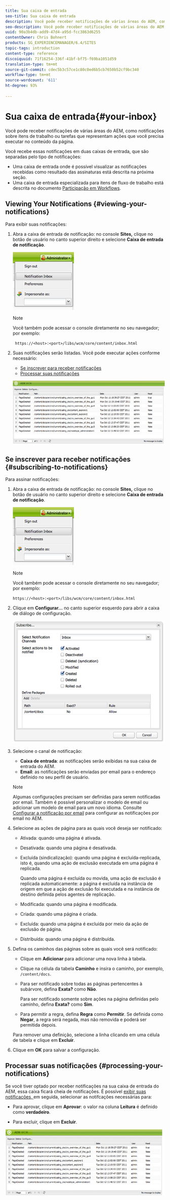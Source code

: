 ```yaml
---
title: Sua caixa de entrada
seo-title: Sua caixa de entrada
description: Você pode receber notificações de várias áreas do AEM, como notificações sobre itens de trabalho ou tarefas que representam ações que você precisa executar no conteúdo da página.
seo-description: Você pode receber notificações de várias áreas do AEM, como notificações sobre itens de trabalho ou tarefas que representam ações que você precisa executar no conteúdo da página.
uuid: 90a3b4db-add9-47d4-a95d-fcc3863d6255
contentOwner: Chris Bohnert
products: SG_EXPERIENCEMANAGER/6.4/SITES
topic-tags: introduction
content-type: reference
discoiquuid: 71f16254-336f-41bf-bf75-f69ba1051d59
translation-type: tm+mt
source-git-commit: cdec5b3c57ce1c80c0ed6b5cb7650b52cf9bc340
workflow-type: tm+mt
source-wordcount: '611'
ht-degree: 93%

---
```



# Sua caixa de entrada{#your-inbox}

Você pode receber notificações de várias áreas do AEM, como notificações sobre itens de trabalho ou tarefas que representam ações que você precisa executar no conteúdo da página.

Você recebe essas notificações em duas caixas de entrada, que são separadas pelo tipo de notificações:

* Uma caixa de entrada onde é possível visualizar as notificações recebidas como resultado das assinaturas está descrita na próxima seção.
* Uma caixa de entrada especializada para itens de fluxo de trabalho está descrita no documento [Participação em Workflows](/help/sites-classic-ui-authoring/classic-workflows-participating.md).

## Viewing Your Notifications {#viewing-your-notifications}

Para exibir suas notificações:

1. Abra a caixa de entrada de notificação: no console **Sites,** clique no botão de usuário no canto superior direito e selecione **Caixa de entrada de notificação**.

   ![screen_shot_2012-02-08at105226am](assets/screen_shot_2012-02-08at105226am.png)

   >[!NOTE]
   >
   >Você também pode acessar o console diretamente no seu navegador; por exemplo:
   >
   >` https://<host>:<port>/libs/wcm/core/content/inbox.html`

1. Suas notificações serão listadas. Você pode executar ações conforme necessário:

   * [Se inscrever para receber notificações](#subscribing-to-notifications)
   * [Processar suas notificações](#processing-your-notifications)

   ![chlimage_1-8](assets/chlimage_1-8.jpeg)

## Se inscrever para receber notificações {#subscribing-to-notifications}

Para assinar notificações:

1. Abra a caixa de entrada de notificação: no console **Sites,** clique no botão de usuário no canto superior direito e selecione **Caixa de entrada de notificação**.

   ![screen_shot_2012-02-08at105226am-1](assets/screen_shot_2012-02-08at105226am-1.png)

   >[!NOTE]
   >
   >Você também pode acessar o console diretamente no seu navegador; por exemplo:
   >
   >`https://<host>:<port>/libs/wcm/core/content/inbox.html`

1. Clique em **Configurar...** no canto superior esquerdo para abrir a caixa de diálogo de configuração.

   ![screen_shot_2012-02-08at11056am](assets/screen_shot_2012-02-08at111056am.png)

1. Selecione o canal de notificação:

   * **Caixa de entrada**: as notificações serão exibidas na sua caixa de entrada do AEM.
   * **Email**: as notificações serão enviadas por email para o endereço definido no seu perfil de usuário.

   >[!NOTE]
   >
   >Algumas configurações precisam ser definidas para serem notificadas por email. Também é possível personalizar o modelo de email ou adicionar um modelo de email para um novo idioma. Consulte [Configurar a notificação por email](/help/sites-administering/notification.md#configuringemailnotification) para configurar as notificações por email no AEM.

1. Selecione as ações de página para as quais você deseja ser notificado:

   * Ativada: quando uma página é ativada.
   * Desativada: quando uma página é desativada.
   * Excluída (sindicalização): quando uma página é excluída-replicada, isto é, quando uma ação de exclusão executada em uma página é replicada.

      Quando uma página é excluída ou movida, uma ação de exclusão é replicada automaticamente: a página é excluída na instância de origem em que a ação de exclusão foi executada e na instância de destino definida pelos agentes de replicação.

   * Modificada: quando uma página é modificada.
   * Criada: quando uma página é criada.
   * Excluída: quando uma página é excluída por meio da ação de exclusão de página.
   * Distribuída: quando uma página é distribuída.

1. Defina os caminhos das páginas sobre as quais você será notificado:

   * Clique em **Adicionar** para adicionar uma nova linha à tabela.
   * Clique na célula da tabela **Caminho** e insira o caminho, por exemplo, `/content/docs`.
   * Para ser notificado sobre todas as páginas pertencentes à subárvore, defina **Exata?** como **Não**.

      Para ser notificado somente sobre ações na página definidas pelo caminho, defina **Exata?** como **Sim**.

   * Para permitir a regra, defina **Regra** como **Permitir**. Se definida como **Negar**, a regra será negada, mas não removida e poderá ser permitida depois.

   Para remover uma definição, selecione a linha clicando em uma célula de tabela e clique em **Excluir**.

1. Clique em **OK** para salvar a configuração.

## Processar suas notificações {#processing-your-notifications}

Se você tiver optado por receber notificações na sua caixa de entrada do AEM, essa caixa ficará cheia de notificações. É possível [exibir suas notificações, ](#viewing-your-notifications) em seguida, selecionar as notifcações necessárias para:

* Para aprovar, clique em **Aprovar**: o valor na coluna **Leitura** é definido como **verdadeiro**.

* Para excluir, clique em **Excluir**.

![chlimage_1-9](assets/chlimage_1-9.jpeg)

